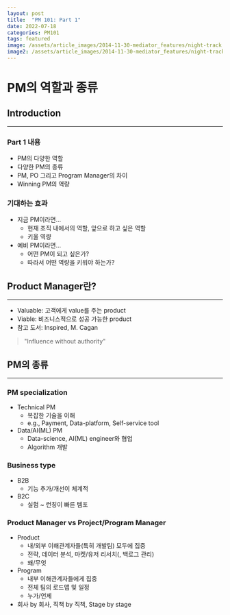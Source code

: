 ```yaml
---
layout: post
title:  "PM 101: Part 1"
date: 2022-07-18
categories: PM101
tags: featured
image: /assets/article_images/2014-11-30-mediator_features/night-track.JPG
image2: /assets/article_images/2014-11-30-mediator_features/night-track-mobile.JPG
---
```


# PM의 역할과 종류
## Introduction
---
### Part 1 내용
* PM의 다양한 역할
* 다양한 PM의 종류
* PM, PO 그리고 Program Manager의 차이
* Winning PM의 역량

### 기대하는 효과
* 지금 PM이라면...
    * 현재 조직 내에서의 역할, 앞으로 하고 싶은 역할
    * 키울 역량
* 예비 PM이라면...
    * 어떤 PM이 되고 싶은가?
    * 따라서 어떤 역량을 키워야 하는가?

## Product Manager란?
---
* Valuable: 고객에게 value를 주는 product
* Viable: 비즈니스적으로 성공 가능한 product
* 참고 도서: Inspired, M. Cagan
>"Influence without authority"

## PM의 종류
---
### PM specialization
* Technical PM
    * 복잡한 기술을 이해
    * e.g., Payment, Data-platform, Self-service tool
* Data/AI(ML) PM
    * Data-science, AI(ML) engineer와 협업
    * Algorithm 개발
    
### Business type
* B2B
    * 기능 추가/개선이 체계적
* B2C
    * 실험 ~ 런칭이 빠른 템포

### Product Manager vs Project/Program Manager
* Product
    * 내/외부 이해관계자들(특히 개발팀) 모두에 집중
    * 전략, 데이터 분석, 마켓/유저 리서치(, 백로그 관리)
    * 왜/무엇
* Program
    * 내부 이해관계자들에게 집중
    * 전체 팀의 로드맵 및 일정
    * 누가/언제
* 회사 by 회사, 직책 by 직책, Stage by stage